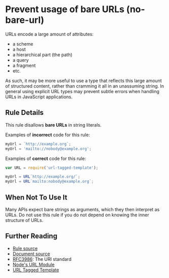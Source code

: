 # Prevent usage of bare URLs (no-bare-url)

URLs encode a large amount of attributes:

 - a scheme
 - a host
 - a hierarchical part (the path)
 - a query
 - a fragment
 - etc.

As such, it may be more useful to use a type that reflects this large
amount of structured content, rather than cramming it all in an
unassuming string. In general using explicit URL types may prevent subtle
errors when handling URLs in JavaScript applications.

## Rule Details

This rule disallows **bare URLs** in string literals.

Examples of **incorrect** code for this rule:

```js
myUrl = `http://example.org`;
myUrl = 'mailto://nobody@example.org';
```

Examples of **correct** code for this rule:

```js
var URL = require('url-tagged-template');

myUrl = URL`http://example.org/`;
myUrl = URL`mailto:nobody@example.org`;
```

<!--
### Options

TBD
-->

## When Not To Use It

Many APIs expect bare strings as arguments, which they then interpret as
URLs. Do not use this rule if you do not depend on knowing the inner
structure of URLs.

## Further Reading

 - [Rule source]
 - [Document source]
 - [RFC3986]: The URI standard
 - [Node's URL Module]
 - [URL Tagged Template]

[Rule source]: https://github.com/eddieantonio/eslint-plugin-stringly-typing/blob/master/lib/rules/no-bare-url.js
[Document source]: https://github.com/eddieantonio/eslint-plugin-stringly-typing/blob/master/docs/rules/no-bare-url.md
[Node's URL Module]: https://nodejs.org/api/url.html
[URL Tagged Template]: https://github.com/eddieantonio/url-tagged-template
[RFC3986]: https://www.ietf.org/rfc/rfc3986.txt
